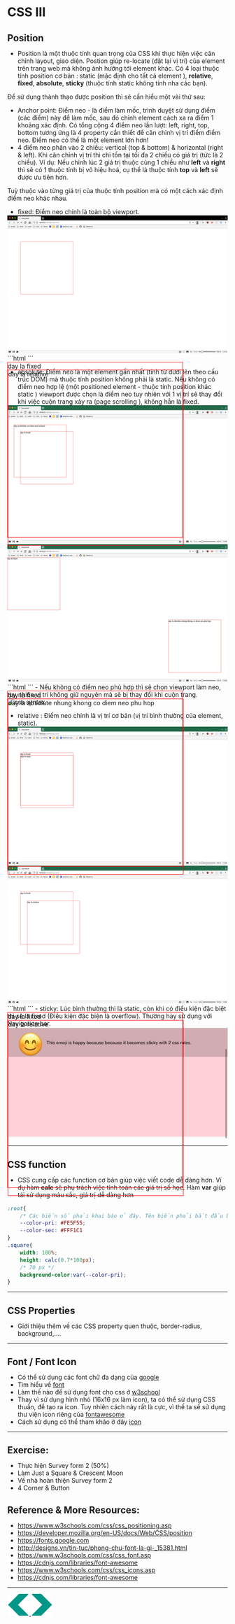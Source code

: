 # CSS III
## Position
- Position là một thuộc tính quan trọng của CSS khi thực hiện việc căn chỉnh layout, giao diện. Postion giúp re-locate (đặt lại vị trí) của element trên trang web mà không ảnh hưởng tới element khác. Có 4 loại thuộc tính position cơ bản : static (mặc định cho tất cả element ), **relative**, **fixed**, **absolute**, **sticky** (thuộc tính static không tính nha các bạn).

Để sử dụng thành thạo được position thì sẽ cần hiểu một vài thứ sau:

- Anchor point: Điểm neo - là điểm làm mốc, trình duyệt sử dụng điểm (các điểm) này để làm mốc, sau đó chỉnh element cách xa ra điểm 1 khoảng xác định. Có tổng cộng 4 điểm neo lần lượt: left, right, top, bottom tương ứng là 4 property cần thiết để căn chỉnh vị trí điểm điểm neo. Điểm neo có thể là một element lớn hơn!
- 4 điểm neo phân vào 2 chiều: vertical (top & bottom) & horizontal (right & left). Khi căn chỉnh vị trí thì chỉ tồn tại tối đa 2 chiều có giá trị (tức là 2 chiều). Ví dụ: Nếu chỉnh lúc 2 giá trị thuộc cùng 1 chiều như **left** và **right** thì sẽ có 1 thuộc tính bị vô hiệu hoá, cụ thể là thuộc tính **top** và **left** sẽ được ưu tiên hơn.

Tuỳ thuộc vào từng giá trị của thuộc tính position mà có một cách xác định điểm neo khác nhau. 
- fixed: Điểm neo chính là toàn bộ viewport. 
<img src="../sources/C4EJS/C4EJS-Lecture-2.4.png" alt="css syntax">
```html
<style>
*{
    margin: 0;
    padding: 0;
}
body{
    width: 3000px;
    height: 3000px;
}
.square{
    width: 400px;
    height: 400px;
}
.border{
    border: 1px solid red;
}
.fixed{
    position: fixed;
    /* right: 100; */
    left: 100;
    /* bottom: 100; */
    top: 100;
}
</style>
 <div class="square border fixed">
    day la fixed
    <div class="square border rel">
        day la relative
    </div>
</div>
```

- absolute: Điểm neo là một element gần nhất (tính từ dưới lên theo cấu trúc DOM) mà thuộc tính position không phải là static. Nếu không có điểm neo hợp lệ (một positioned element - thuộc tính position khác static ) viewport được chọn là điểm neo tuy nhiên với 1 vị trí sẽ thay đổi khi việc cuộn trang xảy ra (page scrolling ), không hẳn là fixed.
<img src="../sources/C4EJS/C4EJS-Lecture-2.5.png" alt="css syntax">
<img src="../sources/C4EJS/C4EJS-Lecture-2.6.png" alt="css syntax">
```html
<style>
*{
    margin: 0;
    padding: 0;
}
body{
    width: 3000px;
    height: 3000px;
}
.square{
    width: 400px;
    height: 400px;
}
.border{
    border: 1px solid red;
}
.fixed{
    position: fixed;
    /* Với hình thứ 2 thì comment dòng ở trên lại */
    left: 100;
    top: 100; 
}
.abs{
    position: absolute;
    right: 50;
    left: 100;
    bottom: 50;
    top: 100;
}
</style>
 <div class="square border fixed">
    day la fixed
    <div class="square border abs">
        day la absolute nhung khong co diem neo phu hop
    </div>
</div>
```
- Nếu không có điểm neo phù hợp thì sẽ chọn viewport làm neo, tuy nhiên vị trí không giữ nguyên mà sẽ bị thay đổi khi cuộn trang.
<img src="../sources/C4EJS/C4EJS-Lecture -2.7.png" alt="css syntax">

- relative : Điểm neo chính là vị trí cơ bản (vị trí bình thường của element, static).
<img src="../sources/C4EJS/C4EJS-Lecture-2.8.png" alt="css syntax">
<img src="../sources/C4EJS/C4EJS-Lecture-2.9.png" alt="css syntax">
```html
<style>
    *{
        margin: 0;
        padding: 0;
    }
    body{
        width: 3000px;
        height: 3000px;
    }
    .square{
        width: 400px;
        height: 400px;
    }
    .border{
        border: 1px solid red;
    }
    .fixed{
        position: fixed;
        /* Với hình thứ 2 thì comment dòng ở trên lại */
        left: 100;
        top: 100; 
    }
    .rel{
        position: relative;
        top: 50;
        left: 50;
    }
</style>
    <div class="square border fixed">
    day la fixed
    <div class="square border rel">
        day la relative 
    </div>
</div>
```
- sticky: Lúc bình thường thì là static, còn khi có điều kiện đặc biệt thì sẽ là fixed (Điều kiện đặc biện là overflow). Thường hay sử dụng với Navigation bar.
<img src="../sources/C4EJS/C4EJS-Lecture-2.10.gif" alt="css syntax">

---

## CSS function
- CSS cung cấp các function cơ bản giúp việc viết code dễ dàng hơn. Ví dụ hàm **calc** sẽ phụ trách việc tính toán các giá trị số học. Hàm **var** giúp tái sử dụng màu sắc, giá trị dễ dàng hơn

```css
:root{
    /* Các biến số phải khai báo ở đây. Tên biến phải bắt đầu bằng dấu --, các từ nối với nhau bằng dấu gạch nối -, thay vì dấu cách. Đây còn gọi là cách đặt tên kiểu xiên thịt (kebab-case) */
    --color-pri: #FE5F55;
    --color-sec: #FFF1C1
}
.square{
    width: 100%;
    height: calc(0.7*100px); 
    /* 70 px */
    background-color:var(--color-pri);
}

```

---

## CSS Properties
- Giới thiệu thêm về các CSS property quen thuộc, border-radius, background,....

---

## Font / Font Icon
- Có thể sử dụng các font chữ đa dạng của [google](https://fonts.google.com)
- Tìm hiểu về [font](http://designs.vn/tin-tuc/phong-chu-font-la-gi-_15381.html)
- Làm thế nào để sử dụng font cho css ở [w3school](https://www.w3schools.com/css/css_font.asp)
- Thay vì sử dụng hình nhỏ (16x16 px làm icon), ta có thể sử dụng CSS thuần, để tạo ra icon. Tuy nhiên cách này rất là cực, vì thế ta sẽ sử dụng thư viện icon riêng của [fontawesome](https://cdnjs.com/libraries/font-awesome)
- Cách sử dụng có thể tham khảo ở đây [icon](https://www.w3schools.com/css/css_icons.asp)

---

## Exercise:
- Thực hiện Survey form 2 (50%)
- Làm Just a Square & Crescent Moon
- Về nhà hoàn thiện Survey form 2
- 4 Corner & Button

## Reference & More Resources: 
* https://www.w3schools.com/css/css_positioning.asp
* https://developer.mozilla.org/en-US/docs/Web/CSS/position
* https://fonts.google.com
* http://designs.vn/tin-tuc/phong-chu-font-la-gi-_15381.html
* https://www.w3schools.com/css/css_font.asp
* https://cdnjs.com/libraries/font-awesome
* https://www.w3schools.com/css/css_icons.asp
* https://cdnjs.com/libraries/font-awesome





---
<!-- Navigator -->
<div>
<a href="./Lecture-02.4.CSS-II.md">
    <img width=50 src="../sources/left-arrow.svg" >
</a>
<a href="./Lecture-05.1.Introduction-to-Javascript.md">
    <img  width=50 src="../sources/right-arrow.svg">
    </a>
</div>
<!-- Navigator -->
